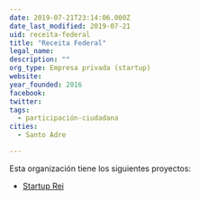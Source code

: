 ```yaml
---
date: 2019-07-21T23:14:06.000Z
date_last_modified: 2019-07-21
uid: receita-federal
title: "Receita Federal"
legal_name: 
description: ""
org_type: Empresa privada (startup)
website: 
year_founded: 2016
facebook: 
twitter: 
tags:
  - participación-ciudadana
cities: 
  - Santo Adre

---
```


Esta organización tiene los siguientes proyectos:

- [Startup Rei](/i/startup-rei.html)
